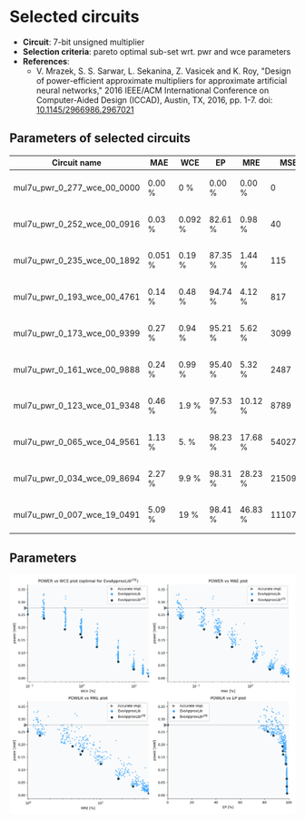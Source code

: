
Selected circuits
===================
 - **Circuit**: 7-bit unsigned multiplier
 - **Selection criteria**: pareto optimal sub-set wrt. pwr and wce parameters
 - **References**: 
   - V. Mrazek, S. S. Sarwar, L. Sekanina, Z. Vasicek and K. Roy, "Design of power-efficient approximate multipliers for approximate artificial neural networks," 2016 IEEE/ACM International Conference on Computer-Aided Design (ICCAD), Austin, TX, 2016, pp. 1-7. doi: [10.1145/2966986.2967021](https://dx.doi.org/10.1145/2966986.2967021)


Parameters of selected circuits
----------------------------

| Circuit name | MAE | WCE | EP | MRE | MSE | Download |
| --- |  --- | --- | --- | --- | --- | --- | 
| mul7u_pwr_0_277_wce_00_0000 | 0.00 % | 0 % | 0.00 % | 0.00 % | 0 |  [[Verilog<sub>generic</sub>](mul7u_pwr_0_277_wce_00_0000_gen.v)] [[Verilog<sub>PDK45</sub>](mul7u_pwr_0_277_wce_00_0000_pdk45.v)]  [[C](mul7u_pwr_0_277_wce_00_0000.c)] |
| mul7u_pwr_0_252_wce_00_0916 | 0.03 % | 0.092 % | 82.61 % | 0.98 % | 40 |  [[Verilog<sub>generic</sub>](mul7u_pwr_0_252_wce_00_0916_gen.v)] [[Verilog<sub>PDK45</sub>](mul7u_pwr_0_252_wce_00_0916_pdk45.v)]  [[C](mul7u_pwr_0_252_wce_00_0916.c)] |
| mul7u_pwr_0_235_wce_00_1892 | 0.051 % | 0.19 % | 87.35 % | 1.44 % | 115 |  [[Verilog<sub>generic</sub>](mul7u_pwr_0_235_wce_00_1892_gen.v)] [[Verilog<sub>PDK45</sub>](mul7u_pwr_0_235_wce_00_1892_pdk45.v)]  [[C](mul7u_pwr_0_235_wce_00_1892.c)] |
| mul7u_pwr_0_193_wce_00_4761 | 0.14 % | 0.48 % | 94.74 % | 4.12 % | 817 |  [[Verilog<sub>generic</sub>](mul7u_pwr_0_193_wce_00_4761_gen.v)] [[Verilog<sub>PDK45</sub>](mul7u_pwr_0_193_wce_00_4761_pdk45.v)]  [[C](mul7u_pwr_0_193_wce_00_4761.c)] |
| mul7u_pwr_0_173_wce_00_9399 | 0.27 % | 0.94 % | 95.21 % | 5.62 % | 3099 |  [[Verilog<sub>generic</sub>](mul7u_pwr_0_173_wce_00_9399_gen.v)] [[Verilog<sub>PDK45</sub>](mul7u_pwr_0_173_wce_00_9399_pdk45.v)]  [[C](mul7u_pwr_0_173_wce_00_9399.c)] |
| mul7u_pwr_0_161_wce_00_9888 | 0.24 % | 0.99 % | 95.40 % | 5.32 % | 2487 |  [[Verilog<sub>generic</sub>](mul7u_pwr_0_161_wce_00_9888_gen.v)] [[Verilog<sub>PDK45</sub>](mul7u_pwr_0_161_wce_00_9888_pdk45.v)]  [[C](mul7u_pwr_0_161_wce_00_9888.c)] |
| mul7u_pwr_0_123_wce_01_9348 | 0.46 % | 1.9 % | 97.53 % | 10.12 % | 8789 |  [[Verilog<sub>generic</sub>](mul7u_pwr_0_123_wce_01_9348_gen.v)] [[Verilog<sub>PDK45</sub>](mul7u_pwr_0_123_wce_01_9348_pdk45.v)]  [[C](mul7u_pwr_0_123_wce_01_9348.c)] |
| mul7u_pwr_0_065_wce_04_9561 | 1.13 % | 5. % | 98.23 % | 17.68 % | 54027 |  [[Verilog<sub>generic</sub>](mul7u_pwr_0_065_wce_04_9561_gen.v)] [[Verilog<sub>PDK45</sub>](mul7u_pwr_0_065_wce_04_9561_pdk45.v)]  [[C](mul7u_pwr_0_065_wce_04_9561.c)] |
| mul7u_pwr_0_034_wce_09_8694 | 2.27 % | 9.9 % | 98.31 % | 28.23 % | 215095 |  [[Verilog<sub>generic</sub>](mul7u_pwr_0_034_wce_09_8694_gen.v)] [[Verilog<sub>PDK45</sub>](mul7u_pwr_0_034_wce_09_8694_pdk45.v)]  [[C](mul7u_pwr_0_034_wce_09_8694.c)] |
| mul7u_pwr_0_007_wce_19_0491 | 5.09 % | 19 % | 98.41 % | 46.83 % | 1110712 |  [[Verilog<sub>generic</sub>](mul7u_pwr_0_007_wce_19_0491_gen.v)] [[Verilog<sub>PDK45</sub>](mul7u_pwr_0_007_wce_19_0491_pdk45.v)]  [[C](mul7u_pwr_0_007_wce_19_0491.c)] |
    
Parameters
--------------
![Parameters figure](fig.png)
             